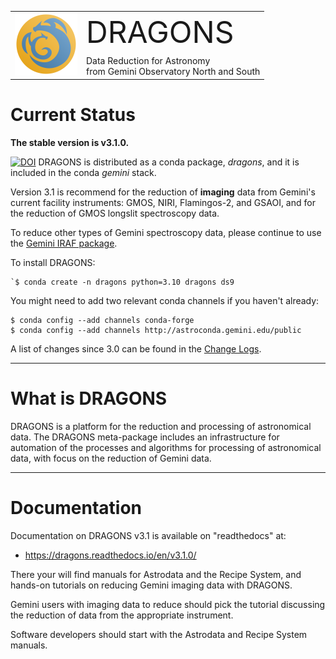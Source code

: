 

<table border="0">
<tr>
  <td rowspan="2"><img src="./graphics/DRAGONS-Iconblue.png" width="100" height="100"></td>
  <td><font size="18">DRAGONS</font></td>
</tr>
<tr>
  <td>Data Reduction for Astronomy <br>from Gemini Observatory North and South</font></td>
</tr>
</table>

# Current Status
**The stable version is v3.1.0.**  

[![DOI](https://zenodo.org/badge/DOI/10.5281/zenodo.7776065.svg)](https://doi.org/10.5281/zenodo.7776065) 
DRAGONS is distributed as a conda package, *dragons*, and it is 
included in the conda *gemini* stack.

Version 3.1 is recommend for the reduction of **imaging** data from Gemini's
current facility instruments: GMOS, NIRI, Flamingos-2, and GSAOI, and for the
reduction of GMOS longslit spectroscopy data.

To reduce other types of Gemini spectroscopy data, please continue to use 
the [Gemini IRAF package](https://gemini.edu/observing/phase-iii/reducing-data/gemini-iraf-data-reduction-software).

To install DRAGONS:

```
`$ conda create -n dragons python=3.10 dragons ds9
```

You might need to add two relevant conda channels if you haven't already:

```
$ conda config --add channels conda-forge
$ conda config --add channels http://astroconda.gemini.edu/public
```


A list of changes since 3.0 can be found in the [Change Logs](https://dragons.readthedocs.io/en/v3.1.0/changes.html).

---
# What is DRAGONS
DRAGONS is a platform for the reduction and processing of astronomical data.
The DRAGONS meta-package includes an infrastructure for automation of the
processes and algorithms for processing of astronomical data, with focus on the 
reduction of Gemini data.


---

# Documentation
Documentation on DRAGONS v3.1 is available on "readthedocs" at:

* https://dragons.readthedocs.io/en/v3.1.0/

There your will find manuals for Astrodata and the Recipe System, and hands-on
tutorials on reducing Gemini imaging data with DRAGONS.

Gemini users with imaging data to reduce should pick the tutorial discussing
the reduction of data from the appropriate instrument.  

Software developers should start with the Astrodata and Recipe System
manuals.

